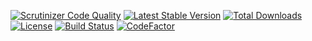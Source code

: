 [![Scrutinizer Code Quality](https://scrutinizer-ci.com/g/carono/yii2-trello/badges/quality-score.png?b=master)](https://scrutinizer-ci.com/g/carono/yii2-trello/?branch=master)
[![Latest Stable Version](https://poser.pugx.org/carono/yii2-trello/v/stable)](https://packagist.org/packages/carono/yii2-trello)
[![Total Downloads](https://poser.pugx.org/carono/yii2-trello/downloads)](https://packagist.org/packages/carono/yii2-trello)
[![License](https://poser.pugx.org/carono/yii2-trello/license)](https://packagist.org/packages/carono/yii2-trello)
[![Build Status](https://travis-ci.org/carono/yii2-trello.svg?branch=master)](https://travis-ci.org/carono/yii2-trello)
[![CodeFactor](https://www.codefactor.io/repository/github/carono/yii2-trello/badge)](https://www.codefactor.io/repository/github/carono/yii2-trello)
